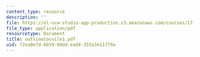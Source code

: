 ```yaml
---
content_type: resource
description: ''
file: https://ol-ocw-studio-app-production.s3.amazonaws.com/courses/17-03-introduction-to-political-thought-spring-2004/72ea0e7d6b5908ddead4355a3e11779a_outlinetocvile1.pdf
file_type: application/pdf
resourcetype: Document
title: outlinetocvile1.pdf
uid: 72ea0e7d-6b59-08dd-ead4-355a3e11779a
---
```

